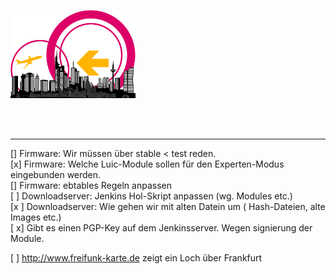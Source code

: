 ![Logo](https://raw.githubusercontent.com/oszilloskop/DiesUndDas/master/logo-ffm.png)  

<br>
<br>

---

[] Firmware: Wir müssen über stable < test reden.  
[x] Firmware: Welche Luic-Module sollen für den Experten-Modus eingebunden werden.  
[] Firmware: ebtables Regeln anpassen  
[ ] Downloadserver: Jenkins Hol-Skript anpassen (wg. Modules etc.)  
[x ] Downloadserver: Wie gehen wir mit alten Datein um ( Hash-Dateien, alte Images etc.)  
[ x] Gibt es einen PGP-Key auf dem Jenkinsserver. Wegen signierung der Module.

[ ] http://www.freifunk-karte.de zeigt ein Loch über Frankfurt  
